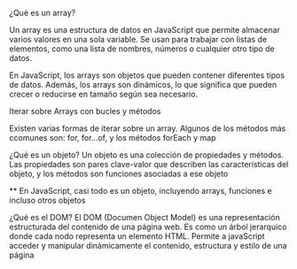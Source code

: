 ¿Qué es un array?

Un array es una estructura de datos en JavaScript que permite almacenar varios valores en una sola variable.
Se usan para trabajar con listas de elementos, como una lista de nombres, números o cualquier otro tipo de datos.

En JavaScript, los arrays son objetos que pueden contener diferentes tipos de datos. Además, los arrays
son dinámicos, lo que significa que pueden crecer o reducirse en tamaño según sea necesario.



Iterar sobre Arrays con bucles y métodos

Existen varias formas de iterar sobre un array. Algunos de los métodos más ccomunes son: for, for...of, y los métodos
forEach y map

¿Qué es un objeto?
 Un objeto es una colección de propiedades y métodos. Las propiedades son pares clave-valor que describen las características del objeto, y los métodos son funciones asociadas a ese objeto

 ** En JavaScript, casi todo es un objeto, incluyendo arrays, funciones e incluso otros objetos

 ¿Qué es el DOM?
El DOM (Documen Object Model) es una representación estructurada del contenido de una página web. Es como un árbol jerarquico donde cada nodo representa un elemento HTML.
Permite a javaScript acceder y manipular dinámicamente el contenido, estructura y estilo de una página
